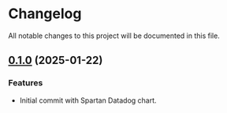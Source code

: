 # Changelog

All notable changes to this project will be documented in this file.

## [0.1.0](https://github.com/spartan-stratos/helm-charts/releases/tag/spartan-0.1.0) (2025-01-22)

### Features

* Initial commit with Spartan Datadog chart.
